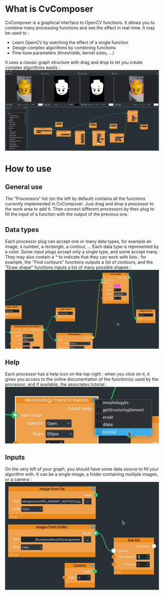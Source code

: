 # What is CvComposer
CvComposer is a graphical interface to OpenCV functions. It allows you to combine many processing functions and see the effect in real-time. It may be used to :
  
 * Learn OpenCV by watching the effect of a single function
 * Design complex algorithms by combining functions
 * Fine-tune parameters (thresholds, kernel sizes, ...)
  
It uses a classic graph structure with drag and drop to let you create complex algorithms easily :
![Ĝlobal screenshot](doc/screenshot_global.png)

# How to use
## General use
The "Processors" list (on the left by default) contains all the functions currently implemented in CvComposer. Just drag and drop a processor to the work area to add it. Then connect different processors by their plug to fill the input of a function with the output of the previous one.

## Data types
Each processor plug can accept one or many data types, for example an image, a number, a rectangle, a contour, ... Each data type is represented by a color. Some input plugs accept only a single type, and some accept many. They may also contain a * to indicate that they can work with lists : for example, the "Find contours" functions outputs a list of contours, and the "Draw shape" functions inputs a list of many possible shapes :
![Types screenshot](doc/screenshot_types.png)

## Help
Each processor has a help icon on the top-right : when you click on it, it gives you access to the online documentation of the function(s) used by the processor, and if available, the associates tutorial :
![Help screenshot](doc/screenshot_help.png)

## Inputs
On the very left of your graph, you should have some data source to fill your algorithm with. It can be a single image, a folder containing multiple images, or a camera :
![Input screenshot](doc/screenshot_datasources.png)
